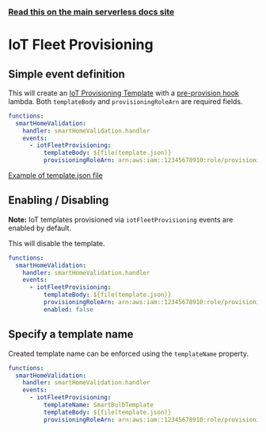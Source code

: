 <!--
title: Serverless Framework - AWS Lambda Events - IoT Fleet Provisioning
short_title: IoT Fleet Provisioning
description: Setting up AWS IoT Provisioning Template with AWS Lambda pre-validation hook via the Serverless Framework
keywords:
  [
    'Serverless Framework',
    'AWS Lambda',
    'IoT Fleet Provisioning',
    'IoT Provisioning Template',
  ]
-->

<!-- DOCS-SITE-LINK:START automatically generated  -->

### [Read this on the main serverless docs site](https://www.serverless.com/framework/docs/providers/aws/events/iot-fleet-provisioning)

<!-- DOCS-SITE-LINK:END -->

# IoT Fleet Provisioning

## Simple event definition

This will create an [IoT Provisioning Template](https://docs.aws.amazon.com/iot/latest/developerguide/provision-template.html) with a [pre-provision hook](https://docs.aws.amazon.com/iot/latest/developerguide/pre-provisioning-hook.html) lambda. Both `templateBody` and `provisioningRoleArn` are required fields.

```yml
functions:
  smartHomeValidation:
    handler: smartHomeValidation.handler
    events:
      - iotFleetProvisioning:
          templateBody: ${file(template.json)}
          provisioningRoleArn: arn:aws:iam::12345678910:role/provisioning-role
```

[Example of template.json file](https://docs.amazonaws.cn/en_us/iot/latest/developerguide/provision-template.html#bulk-template-example)

## Enabling / Disabling

**Note:** IoT templates provisioned via `iotFleetProvisioning` events are enabled by default.

This will disable the template.

```yml
functions:
  smartHomeValidation:
    handler: smartHomeValidation.handler
    events:
      - iotFleetProvisioning:
          templateBody: ${file(template.json)}
          provisioningRoleArn: arn:aws:iam::12345678910:role/provisioning-role
          enabled: false
```

## Specify a template name

Created template name can be enforced using the `templateName` property.

```yml
functions:
  smartHomeValidation:
    handler: smartHomeValidation.handler
    events:
      - iotFleetProvisioning:
          templateName: SmartBulbTemplate
          templateBody: ${file(template.json)}
          provisioningRoleArn: arn:aws:iam::12345678910:role/provisioning-role
```
